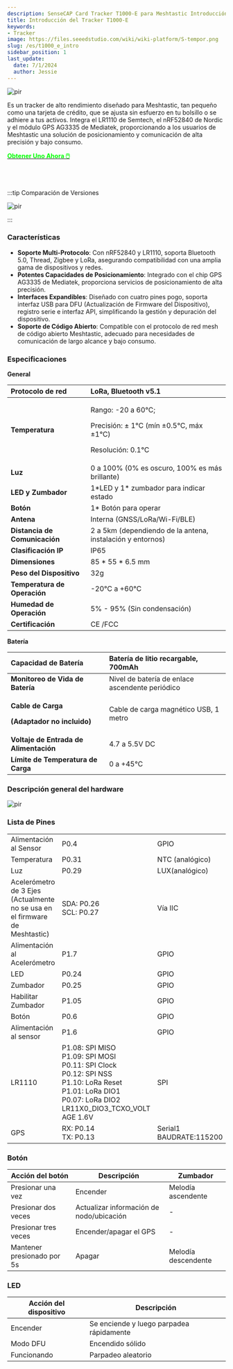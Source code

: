 ```yaml
---
description: SenseCAP Card Tracker T1000-E para Meshtastic Introducción
title: Introducción del Tracker T1000-E
keywords:
- Tracker
image: https://files.seeedstudio.com/wiki/wiki-platform/S-tempor.png
slug: /es/t1000_e_intro
sidebar_position: 1
last_update:
  date: 7/1/2024
  author: Jessie
---
```


<p style={{textAlign: 'center'}}><img src="https://files.seeedstudio.com/wiki/SenseCAP/Meshtastic/intro-e.png" alt="pir" width={800} height="auto" /></p>


Es un tracker de alto rendimiento diseñado para Meshtastic, tan pequeño como una tarjeta de crédito, que se ajusta sin esfuerzo en tu bolsillo o se adhiere a tus activos. Integra el LR1110 de Semtech, el nRF52840 de Nordic y el módulo GPS AG3335 de Mediatek, proporcionando a los usuarios de Meshtastic una solución de posicionamiento y comunicación de alta precisión y bajo consumo.


<div class="get_one_now_container" style={{textAlign: 'center'}}>
    <a class="get_one_now_item" href="https://www.seeedstudio.com/SenseCAP-Card-Tracker-T1000-E-for-Meshtastic-p-5913.html" target="_blank">
            <strong><span><font color={'FFFFFF'} size={"4"}> Obtener Uno Ahora 🖱️</font></span></strong>
    </a>
</div>

<br></br>

:::tip Comparación de Versiones
<p style={{textAlign: 'center'}}><img src="https://files.seeedstudio.com/wiki/SenseCAP/Meshtastic/versions-duibi.png" alt="pir" width={600} height="auto" /></p>
:::


### Características

* **Soporte Multi-Protocolo**: Con nRF52840 y LR1110, soporta Bluetooth 5.0, Thread, Zigbee y LoRa, asegurando compatibilidad con una amplia gama de dispositivos y redes.
* **Potentes Capacidades de Posicionamiento**: Integrado con el chip GPS AG3335 de Mediatek, proporciona servicios de posicionamiento de alta precisión.
* **Interfaces Expandibles**: Diseñado con cuatro pines pogo, soporta interfaz USB para DFU (Actualización de Firmware del Dispositivo), registro serie e interfaz API, simplificando la gestión y depuración del dispositivo.
* **Soporte de Código Abierto**: Compatible con el protocolo de red mesh de código abierto Meshtastic, adecuado para necesidades de comunicación de largo alcance y bajo consumo.


### Especificaciones

**General**

|**Protocolo de red**|LoRa, Bluetooth v5.1|
| :- | :- |
|**Temperatura**|<p>Rango: -20 a 60℃;</p><p>Precisión: ± 1℃ (mín ±0.5℃, máx ±1℃)</p><p>Resolución: 0.1℃</p>|
|**Luz**|0 a 100% (0% es oscuro, 100% es más brillante)|
|**LED y Zumbador**|1\*LED y 1\* zumbador para indicar estado|
|**Botón**|1\* Botón para operar|
|**Antena**|Interna (GNSS/LoRa/Wi-Fi/BLE)|
|**Distancia de Comunicación**|2 a 5km (dependiendo de la antena, instalación y entornos)|
|**Clasificación IP**|IP65|
|**Dimensiones**|85 \* 55 \* 6.5 mm|
|**Peso del Dispositivo**|32g|
|**Temperatura de Operación**|-20℃ a +60℃|
|**Humedad de Operación**|5% - 95% (Sin condensación)|
|**Certificación**|CE /FCC|

**Batería**

|**Capacidad de Batería**|Batería de litio recargable, 700mAh|
| :- | :- |
|**Monitoreo de Vida de Batería**|Nivel de batería de enlace ascendente periódico|
|<p>**Cable de Carga**</p><p>**(Adaptador no incluido)**</p>|Cable de carga magnético USB, 1 metro|
|**Voltaje de Entrada de Alimentación**|4\.7 a 5.5V DC|
|**Límite de Temperatura de Carga**|0 a +45℃|

### Descripción general del hardware


<p style={{textAlign: 'center'}}><img src="https://files.seeedstudio.com/wiki/SenseCAP/Meshtastic/4-pogo.png" alt="pir" width={800} height="auto" /></p>


### Lista de Pines


||||
|- |- |- |
|Alimentación al Sensor|P0.4|GPIO|
|Temperatura|P0.31|NTC (analógico)|
|Luz|P0.29|LUX(analógico)|
|Acelerómetro de 3 Ejes<br/>(Actualmente no se usa en el firmware de Meshtastic)|SDA: P0.26<br/>SCL: P0.27|Vía IIC|
|Alimentación al Acelerómetro|P1.7|GPIO|
|LED|P0.24  |GPIO|
|Zumbador|P0.25|GPIO|
|Habilitar Zumbador|P1.05|GPIO|
|Botón|P0.6|GPIO|
|Alimentación al sensor|P1.6|GPIO|
|LR1110|P1.08: SPI MISO<br/>P1.09: SPI MOSI<br/>P0.11: SPI Clock<br/>P0.12: SPI NSS<br/>P1.10: LoRa Reset<br/>P1.01: LoRa DIO1<br/>P0.07: LoRa DIO2<br/>LR11X0\_DIO3\_TCXO\_VOLT<br/>AGE 1.6V|SPI|
|GPS|RX: P0.14<br/>TX: P0.13|Serial1 <br/>BAUDRATE:115200|


### Botón

|Acción del botón|Descripción|Zumbador|
|- |- |- |
|Presionar una vez|Encender|Melodía ascendente|
|Presionar dos veces|Actualizar información de nodo/ubicación|-|
|Presionar tres veces|Encender/apagar el GPS|-|
|Mantener presionado por 5s|Apagar|Melodía descendente|


### LED

|Acción del dispositivo|Descripción|
|- |- |
|Encender|Se enciende y luego parpadea rápidamente|
|Modo DFU|Encendido sólido|
|Funcionando|Parpadeo aleatorio|